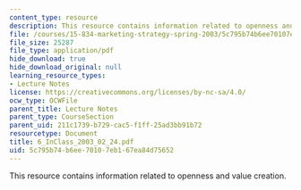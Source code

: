 ```yaml
---
content_type: resource
description: This resource contains information related to openness and value creation.
file: /courses/15-834-marketing-strategy-spring-2003/5c795b74b6ee70107eb167ea84d75652_6_InClass_2003_02_24.pdf
file_size: 25287
file_type: application/pdf
hide_download: true
hide_download_original: null
learning_resource_types:
- Lecture Notes
license: https://creativecommons.org/licenses/by-nc-sa/4.0/
ocw_type: OCWFile
parent_title: Lecture Notes
parent_type: CourseSection
parent_uid: 211c1739-b729-cac5-f1ff-25ad3bb91b72
resourcetype: Document
title: 6_InClass_2003_02_24.pdf
uid: 5c795b74-b6ee-7010-7eb1-67ea84d75652
---
```

This resource contains information related to openness and value creation.
